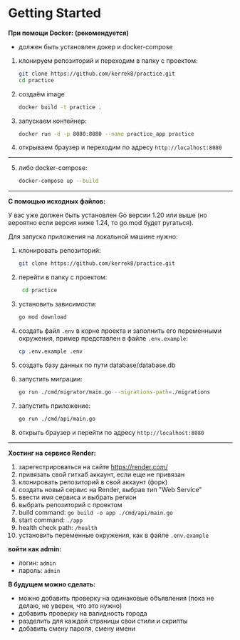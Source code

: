 
# Getting Started

**При помощи Docker: (рекомендуется)**
- должен быть установлен докер и docker-compose

1. клонируем репозиторий и переходим в папку с проектом:
    ```bash
    git clone https://github.com/kerrek8/practice.git
    cd practice
    ```
2. создаём image
    ```bash
    docker build -t practice .
    ```
3. запускаем контейнер:
    ```bash
    docker run -d -p 8080:8080 --name practice_app practice
    ```
4. открываем браузер и переходим по адресу `http://localhost:8080`
---
5. либо docker-compose:
    ```bash
    docker-compose up --build
    ```

---

**С помощью исходных файлов:**

У вас уже должен быть установлен Go версии 1.20 или выше (но вероятно если версия ниже 1.24, то go.mod будет ругаться).


Для запуска приложения на локальной машине нужно:

1. клонировать репозиторий:
   ```bash
   git clone https://github.com/kerrek8/practice.git

2. перейти в папку с проектом:
   ```bash
    cd practice
    ```
3. установить зависимости:
    ```bash
    go mod download
    ```
4. создать файл `.env` в корне проекта и заполнить его переменными окружения, пример представлен в файле `.env.example`:
    ```bash
    cp .env.example .env
    ```
5. создать базу данных по пути database/database.db

6. запустить миграции:
    ```bash
    go run ./cmd/migrator/main.go --migrations-path=./migrations
    ```
7. запустить приложение:
    ```bash
    go run ./cmd/api/main.go
    ```
8. открыть браузер и перейти по адресу `http://localhost:8080`

---

**Хостинг на сервисе Render:**
1. зарегестрироваться на сайте https://render.com/
2. привязать свой гитхаб аккаунт, если еще не привязан
3. клонировать репозиторий в свой аккаунт (форк)
4. создать новый сервис на Render, выбрав тип "Web Service"
5. ввести имя сервиса и выбрать регион
6. выбрать репозиторий с проектом 
7. build command: `go build -o app ./cmd/api/main.go`
8. start command: `./app`
9. health check path: `/health`
10. установить переменные окружения, как в файле `.env.example`


**войти как admin:**
- логин: `admin`
- пароль: `admin`


**В будущем можно сделать:**
- можно добавить проверку на одинаковые объявления (пока не делаю, не уверен, что это нужно)
- добавить проверку на валидность города
- разделить для каждой страницы свои стили и скрипты
- добавить смену пароля, смену имени


